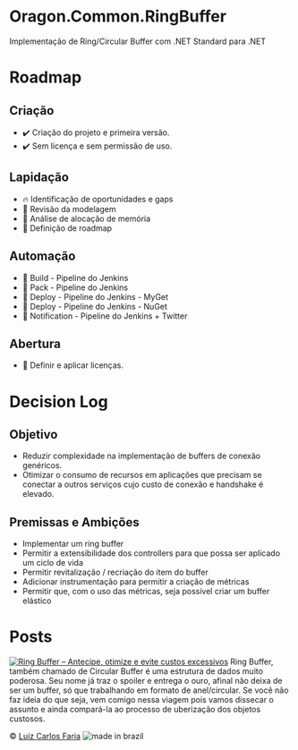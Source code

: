 # Oragon.Common.RingBuffer
Implementação de Ring/Circular Buffer com .NET Standard para .NET



# Roadmap

## Criação
* :heavy_check_mark: Criação do projeto e primeira versão. 
* :heavy_check_mark: Sem licença e sem permissão de uso.

## Lapidação
* :fire: Identificação de oportunidades e gaps
* :radio_button: Revisão da modelagem
* :radio_button: Análise de alocação de memória
* :radio_button: Definição de roadmap

## Automação
* :radio_button: Build - Pipeline do Jenkins
* :radio_button: Pack - Pipeline do Jenkins
* :radio_button: Deploy - Pipeline do Jenkins - MyGet
* :radio_button: Deploy - Pipeline do Jenkins - NuGet
* :radio_button: Notification - Pipeline do Jenkins + Twitter

## Abertura
* :radio_button: Definir e aplicar licenças.

# Decision Log

## Objetivo

* Reduzir complexidade na implementação de buffers de conexão genéricos.
* Otimizar o consumo de recursos em aplicações que precisam se conectar a outros serviços cujo custo de conexão e handshake é elevado.

## Premissas e Ambições
* Implementar um ring buffer
* Permitir a extensibilidade dos controllers para que possa ser aplicado um ciclo de vida
* Permitir revitalização / recriação do item do buffer
* Adicionar instrumentação para permitir a criação de métricas
* Permitir que, com o uso das métricas, seja possível criar um buffer elástico

# Posts

[![Ring Buffer – Antecipe, otimize e evite custos excessivos][ring-buffer2]](https://gago.io/blog/ring-buffer-quase-um-uber/?utm_source=github&utm_medium=luizcarlosfaria&utm_content=Oragon.Common.RingBuffer) 
Ring Buffer, também chamado de Circular Buffer é uma estrutura de dados muito poderosa. Seu nome já traz o spoiler e entrega o ouro, afinal não deixa de ser um buffer, só que trabalhando em formato de anel/circular. Se você não faz ideia do que seja, vem comigo nessa viagem pois vamos dissecar o assunto e ainda compará-la ao processo de uberização dos objetos custosos.


:copyright: [Luiz Carlos Faria](http://gago.io/) ![made in brazil][brazil]

[brazil]:http://www.goal.cc/content/images/flags/28.png
[ring-buffer2]:https://gago.io/wp-content/uploads/2020/07/ring-buffer2.png

